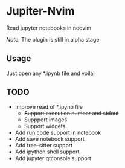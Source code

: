 # Jupiter-Nvim

Read jupyter notebooks in neovim

*Note:* The plugin is still in alpha stage

## Usage

Just open any \*.ipynb file and voila!

## TODO

- Improve read of \*.ipynb file
  - ~~Support execution number and stdout~~
  - Suppport images
  - Support widgets
- Add run code support in notebook
- Add save notebook support
- Add tree-sitter support
- Add ipython shell support
- Add jupyter qtconsole support

